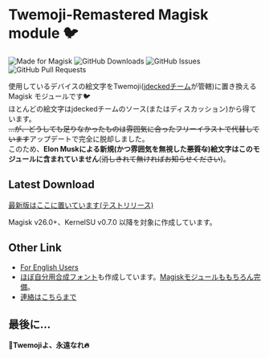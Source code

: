 # Twemoji-Remastered Magisk module 🐦

![Made for Magisk](https://img.shields.io/badge/Made%20for-Magisk-teal?style=for-the-badge&logo=magisk)
![GitHub Downloads](https://img.shields.io/github/downloads/monefiera/Twemoji-Remastered/total?color=green&style=for-the-badge&logo=github)
![GitHub Issues](https://img.shields.io/github/issues/monefiera/Twemoji-Remastered?style=for-the-badge&logo=github)
![GitHub Pull Requests](https://img.shields.io/github/issues-pr/monefiera/Twemoji-Remastered?style=for-the-badge&logo=github)

使用しているデバイスの絵文字をTwemoji([jdeckedチーム](https://github.com/jdecked/twemoji/)が管轄)に置き換える Magisk モジュールです🐦  
ほとんどの絵文字はjdeckedチームのソース(またはディスカッション)から得ています。  
~~…が、どうしても足りなかったものは雰囲気に合ったフリーイラストで代替しています~~アップデートで完全に脱却しました。  
このため、**Elon Muskによる新規(かつ雰囲気を無視した~~悪質な~~)絵文字はこのモジュールに含まれていません**(~~消しきれて無ければお知らせください~~)。

## Latest Download
[最新版はここに置いています(テストリリース)](https://github.com/monefiera/Twemoji-Remastered/releases/tag/v15.0.3)

Magisk v26.0+、KernelSU v0.7.0 以降を対象に作成しています。

## Other Link
 - [For English Users](https://github.com/monefiera/Twemoji-Remastered/blob/main/README_EN.md)
 - [ほぼ自分用合成フォント](https://github.com/monefiera/Tarsiger-Sans)も作成しています。[Magiskモジュールももちろん完備](https://github.com/monefiera/Tarsiger-Sans-Prime)。
 - [連絡はこちらまで](https://misskey.io/@Forsaken_Love02)
## 最後に…
**🍊Twemojiよ、永遠なれ🔥**

